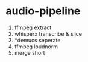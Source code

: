 # audio-pipeline

1. ffmpeg extract
2. whisperx transcribe & slice
3. *demucs seperate
4. ffmpeg loudnorm
5. merge short
